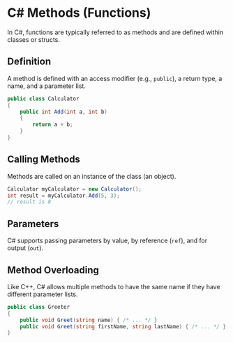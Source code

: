 # C# Methods (Functions)

In C#, functions are typically referred to as methods and are defined within classes or structs.

## Definition
A method is defined with an access modifier (e.g., `public`), a return type, a name, and a parameter list.

```csharp
public class Calculator
{
    public int Add(int a, int b)
    {
        return a + b;
    }
}
```

## Calling Methods
Methods are called on an instance of the class (an object).

```csharp
Calculator myCalculator = new Calculator();
int result = myCalculator.Add(5, 3);
// result is 8
```

## Parameters
C# supports passing parameters by value, by reference (`ref`), and for output (`out`).

## Method Overloading
Like C++, C# allows multiple methods to have the same name if they have different parameter lists.

```csharp
public class Greeter
{
    public void Greet(string name) { /* ... */ }
    public void Greet(string firstName, string lastName) { /* ... */ }
}
```
